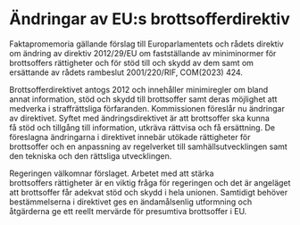 # Ändringar av EU:s brottsofferdirektiv

Faktapromemoria gällande förslag till Europarlamentets och rådets direktiv om ändring av direktiv 2012/29/EU om fastställande av miniminormer för brottsoffers rättigheter och för stöd till och skydd av dem samt om ersättande av rådets rambeslut 2001/220/RIF, COM(2023\) 424\.

Brottsofferdirektivet antogs 2012 och innehåller minimiregler om bland annat information, stöd och skydd till brottsoffer samt deras möjlighet att medverka i straffrättsliga förfaranden. Kommissionen föreslår nu ändringar av direktivet. Syftet med ändringsdirektivet är att brottsoffer ska kunna få stöd och tillgång till information, utkräva rättvisa och få ersättning. De föreslagna ändringarna i direktivet innebär utökade rättigheter för brottsoffer och en anpassning av regelverket till samhällsutvecklingen samt den tekniska och den rättsliga utvecklingen.

Regeringen välkomnar förslaget. Arbetet med att stärka brottsoffers rättigheter är en viktig fråga för regeringen och det är angeläget att brottsoffer får adekvat stöd och skydd i hela unionen. Samtidigt behöver bestämmelserna i direktivet ges en ändamålsenlig utformning och åtgärderna ge ett reellt mervärde för presumtiva brottsoffer i EU.
